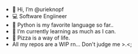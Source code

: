 - 👋 Hi, I’m @urieknopf
- 💻 Software Engiineer
- 🐍 Python is my favorite language so far..
- 🌱 I’m currently learning as much as I can.
- 🍕 Pizza is a way of life.
- All my repos are a WIP rn... Don't judge me >.<;
